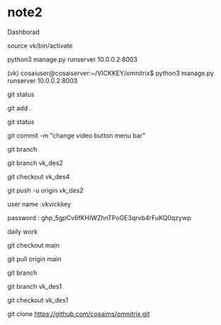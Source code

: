 # note2
Dashborad




source vk/bin/activate




python3 manage.py runserver 10.0.0.2:8003




(vk) cosaiuser@cosaiserver:~/VICKKEY/omnitrix$ python3 manage.py runserver 10.0.0.2:8003






git status

git add .

git status

git commit -m "change video button menu bar"

git branch

git branch vk_des2

git checkout vk_des4

git push -u origin vk_des2

user name :vkvickkey

password : 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

daily work

git checkout main

git pull origin main

git branch

git branch vk_des1

git checkout vk_des1

git clone https://github.com/cosaims/omnitrix.git
